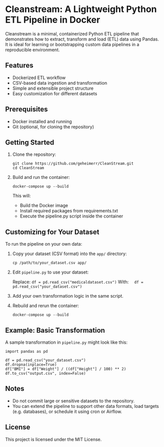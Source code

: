 # Cleanstream: A Lightweight Python ETL Pipeline in Docker

Cleanstream is a minimal, containerized Python ETL pipeline that demonstrates how to extract, transform and load (ETL) data using Pandas. It is ideal for learning or bootstrapping custom data pipelines in a reproducible environment.

## Features

- Dockerized ETL workflow
- CSV-based data ingestion and transformation
- Simple and extensible project structure
- Easy customization for different datasets

## Prerequisites

- Docker installed and running
- Git (optional, for cloning the repository)

## Getting Started

1. Clone the repository:

   ```
   git clone https://github.com/geheimerr/CleanStream.git
   cd CleanStream
   ```
3. Build and run the container:

   ```
   docker-compose up --build
   ```

   This will:
   - Build the Docker image
   - Install required packages from requirements.txt
   - Execute the pipeline.py script inside the container

## Customizing for Your Dataset

To run the pipeline on your own data:

1. Copy your dataset (CSV format) into the `app/` directory:

   ``` cp /path/to/your_dataset.csv app/ ```

2. Edit `pipeline.py` to use your dataset:

   Replace:
      ``` df = pd.read_csv("medicaldataset.csv") ```
   With:
    ```   df = pd.read_csv("your_dataset.csv") ```

3. Add your own transformation logic in the same script.

4. Rebuild and rerun the container:

   ``` docker-compose up --build ```

## Example: Basic Transformation

A sample transformation in `pipeline.py` might look like this:

   ```
   import pandas as pd

   df = pd.read_csv("your_dataset.csv")
   df.dropna(inplace=True)
   df["BMI"] = df["Weight"] / ((df["Height"] / 100) ** 2)
   df.to_csv("output.csv", index=False)
```

## Notes

- Do not commit large or sensitive datasets to the repository.
- You can extend the pipeline to support other data formats, load targets (e.g. databases), or schedule it using cron or Airflow.

## License

This project is licensed under the MIT License.

